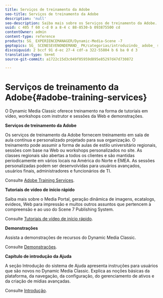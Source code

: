 ```yaml
---
title: Serviços de treinamento da Adobe
seo-title: Serviços de treinamento da Adobe
description: 'null'
seo-description: Saiba mais sobre os Serviços de treinamento da Adobe.
uuid: c 405 f 60 c-d 0 a 8-4 c 88-8530-b 093875500 cd
contentOwner: admin
content-type: reference
products: SG_ EXPERIENCEMANAGER/Dynamic-Media-Scene -7
geptopics: SG_ SCENESEVENONDEMAND_ PK/categorias/introduzindo_ adobe_ scene 7
discoiquuid: 2 bccf 91 d-ec 27-4 cdf-a 322-55804 b 6 ba 0 d 3
translation-type: tm+mt
source-git-commit: a1722c15d3c049f05959d895e85297d47d730872

---
```



# Serviços de treinamento da Adobe{#adobe-training-services}

O Dynamic Media Classic oferece treinamento na forma de tutoriais em vídeo, workshops com instrutor e sessões da Web e demonstrações.

**Serviços de treinamento da Adobe**

Os serviços de treinamento da Adobe fornecem treinamento em sala de aula contínua e personalizado projetado para sua organização. O treinamento pode assumir a forma de aulas de estilo universitário regionais, sessões com base na Web ou workshops personalizados no site. As classes regionais são abertas a todos os clientes e são mantidas periodicamente em vários locais na América do Norte e EMEA. As sessões personalizadas podem ser desenvolvidas para usuários avançados, usuários finais, administradores e funcionários de TI.

Consulte [Adobe Training Services](https://training.adobe.com/training.html)[](https://www.adobe.com/go/learn_sc7_trainingrequest_en).

**Tutoriais de vídeo de início rápido**

Saiba mais sobre o Media Portal, geração dinâmica de imagens, ecatalogs, evideos, Web para impressão e muitos outros assuntos que pertencem à compreensão e ao uso do Scene 7 Publishing System.

Consulte [Tutoriais de vídeo de início rápido](https://marketing.adobe.com/resources/help/en_US/home/index.html#Scene7).

**Demonstrações**

Assista a demonstrações de recursos do Dynamic Media Classic.

Consulte [Demonstrações](https://www.adobe.com/solutions/web-experience-management/rich-media-assets-demos.html).

**Capítulo de introdução da Ajuda**

A seção Introdução do sistema de Ajuda apresenta instruções para usuários que são novos no Dynamic Media Classic. Explica as noções básicas da plataforma, da navegação, da configuração, do gerenciamento de ativos e da criação de mídias avançadas.

Consulte [Introdução](scene7-platform-overview.md).